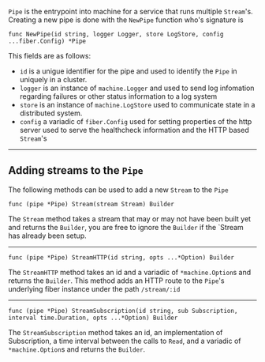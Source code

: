`Pipe` is the entrypoint into machine for a service that runs multiple `Stream`'s. Creating a new pipe is done with the `NewPipe` function who's signature is

```golang
func NewPipe(id string, logger Logger, store LogStore, config ...fiber.Config) *Pipe
```

This fields are as follows:

* `id` is a unigue identifier for the pipe and used to identify the `Pipe` in uniquely in a cluster.
* `logger` is an instance of `machine.Logger` and used to send log infomation regarding failures or other status information to a log system
* `store` is an instance of `machine.LogStore` used to communicate state in a distributed system. 
* `config` a variadic of `fiber.Config` used for setting properties of the http server used to serve the healthcheck information and the HTTP based `Stream`'s


----

## Adding streams to the `Pipe`

The following methods can be used to add a new `Stream` to the `Pipe`

```golang
func (pipe *Pipe) Stream(stream Stream) Builder
```
The `Stream` method takes a stream that may or may not have been built yet and returns the `Builder`, you are free to ignore the `Builder` if the `Stream has already been setup.

-----

```golang
func (pipe *Pipe) StreamHTTP(id string, opts ...*Option) Builder
```
The `StreamHTTP` method takes an id and a variadic of `*machine.Option`s and returns the `Builder`. This method adds an HTTP route to the `Pipe`'s underlying fiber instance under the path `/stream/:id`

-----
```golang
func (pipe *Pipe) StreamSubscription(id string, sub Subscription, interval time.Duration, opts ...*Option) Builder
```
The `StreamSubscription` method takes an id, an implementation of Subscription, a time interval between the calls to `Read`, and a variadic of `*machine.Option`s and returns the `Builder`.